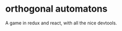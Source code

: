 orthogonal automatons
=====================

A game in redux and react, with all the nice devtools.
